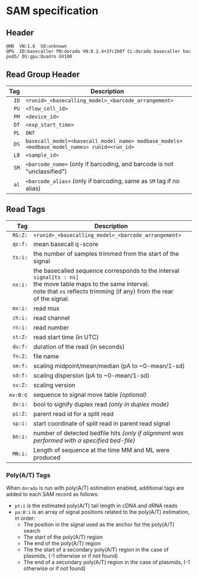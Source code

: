 # SAM specification

## Header

```text
@HD  VN:1.6  SO:unknown
@PG  ID:basecaller PN:dorado VN:0.2.4+3fc2b0f CL:dorado basecaller hac pod5/ DS:gpu:Quadro GV100
```

## Read Group Header

|  Tag   | Description                                                                  |
| --:| ------------------------------------------------------------------------------------------ |
| `ID` | `<runid>_<basecalling_model>_<barcode_arrangement>`                                        |
| `PU` | `<flow_cell_id>`                                                                           |
| `PM` | `<device_id>`                                                                              |
| `DT` | `<exp_start_time>`                                                                         |
| `PL` | `ONT`                                                                                      |
| `DS` | `basecall_model=<basecall_model_name> modbase_models=<modbase_model_names> runid=<run_id>` |
| `LB` | `<sample_id>`                                                                              |
| `SM` | `<barcode_name>` (only if barcoding, and barcode is not "unclassified")                    |
| `al` | `<barcode_alias>` (only if barcoding, same as `SM` tag if no alias)                        |

## Read Tags

|  Tag   | Description                                                |
| ------:| -----------------------------------------------------------|
| `RG:Z:`  | `<runid>_<basecalling_model>_<barcode_arrangement>`        |
| `qs:f:`  | mean basecall q-score                                       |
| `ts:i:`  | the number of samples trimmed from the start of the signal |
| `ns:i:`  | the basecalled sequence corresponds to the interval `signal[ts : ns]` <br /> the move table maps to the same interval. <br /> note that `ns` reflects trimming (if any) from the rear <br /> of the signal. |
| `mx:i:`  | read mux                                                   |
| `ch:i:`  | read channel                                               |
| `rn:i:`  | read number                                                |
| `st:Z:`  | read start time (in UTC)                                   |
| `du:f:`  | duration of the read (in seconds)                          |
| `fn:Z:`  | file name                                                  |
| `sm:f:`  | scaling midpoint/mean/median (pA to ~0-mean/1-sd)          |
| `sd:f:`  | scaling dispersion  (pA to ~0-mean/1-sd)                   |
| `sv:Z:`  | scaling version                                            |
| `mv:B:`c | sequence to signal move table _(optional)_                 |
| `dx:i:`  | bool to signify duplex read _(only in duplex mode)_        |
| `pi:Z:`  | parent read id for a split read                            |
| `sp:i:`  | start coordinate of split read in parent read signal       |
| `bh:i:`  | number of detected bedfile hits _(only if alignment was performed with a specified bed-file)_ |
| `MN:i:`  | Length of sequence at the time MM and ML were produced     |

### Poly(A/T) Tags

When `dorado` is run with poly(A/T) estimation enabled, additional tags are added to each SAM record as follows:

* `pt:i` is the estimated poly(A/T) tail length in cDNA and dRNA reads
* `pa:B:i` is an array of signal positions related to the poly(A/T) estimation, in order:
    * The position in the signal used as the anchor for the poly(A/T) search
    * The start of the poly(A/T) region
    * The end of the poly(A/T) region
    * The the start of a secondary poly(A/T) region in the case of plasmids, (-1 otherwise or if not found)
    * The end of a secondary poly(A/T) region in the case of plasmids, (-1 otherwise or if not found)
